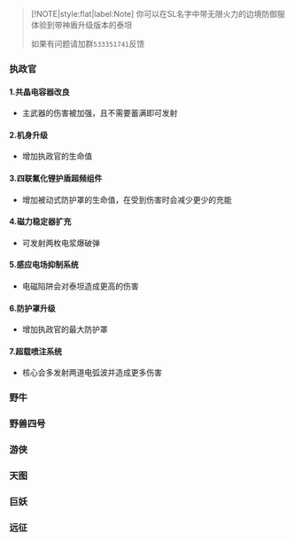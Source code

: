 > [!NOTE|style:flat|label:Note]
> 你可以在SL名字中带无限火力的边境防御服体验到带神盾升级版本的泰坦
>
> 如果有问题请加群`533351741`反馈

### 执政官

#### 1.共晶电容器改良

- 主武器的伤害被加强，且不需要蓄满即可发射

#### 2.机身升级

- 增加执政官的生命值

#### 3.四联氟化锂护盾超频组件

- 增加被动式防护罩的生命值，在受到伤害时会减少更少的充能

#### 4.磁力稳定器扩充

- 可发射两枚电浆爆破弹

#### 5.感应电场抑制系统

- 电磁陷阱会对泰坦造成更高的伤害

#### 6.防护罩升级

- 增加执政官的最大防护罩

#### 7.超载喷注系统

- 核心会多发射两道电弧波并造成更多伤害

### 野牛

### 野兽四号

### 游侠

### 天图

### 巨妖

### 远征